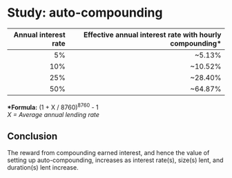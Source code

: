 # Study: auto-compounding

| Annual interest rate | Effective annual interest rate with hourly compounding\* |
| -------------------: | -------------------------------------------------------: |
|                   5% |                                                   ~5.13% |
|                  10% |                                                  ~10.52% |
|                  25% |                                                  ~28.40% |
|                  50% |                                                  ~64.87% |

**\*Formula:** (1 + X / 8760)<sup>8760</sup> - 1\
_X = Average annual lending rate_

## Conclusion

The reward from compounding earned interest, and hence the value of setting up auto-compounding, increases as interest rate(s), size(s) lent, and duration(s) lent increase.
